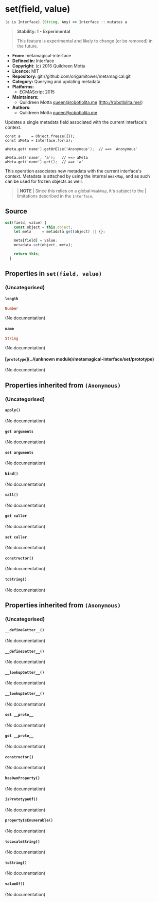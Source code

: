 

# set(field, value)


```javascript
(a is Interface).(String, Any) => Interface :: mutates a
```




> 
> **Stability: 1 - Experimental**
> 
> This feature is experimental and likely to change (or be removed) in the
> future.
> 


  - **From:**
    metamagical-interface
  - **Defined in:**
    Interface
  - **Copyright:**
    (c) 2016 Quildreen Motta
  - **Licence:**
    MIT
  - **Repository:**
    git://github.com/origamitower/metamagical.git
  - **Category:**
    Querying and updating metadata
  - **Platforms:**
      - ECMAScript 2015
  - **Maintainers:**
      - Quildreen Motta <queen@robotlolita.me> (http://robotlolita.me/)
  - **Authors:**
      - Quildreen Motta <queen@robotlolita.me>



Updates a single metadata field associated with the current interface's
context.


    const a     = Object.freeze({});
    const aMeta = Interface.for(a);

    aMeta.get('name').getOrElse('Anonymous');  // ==> 'Anonymous'

    aMeta.set('name', 'a');   // ==> aMeta
    aMeta.get('name').get();  // ==> 'a'

This operation associates new metadata with the current interface's context.
Metadata is attached by using the internal `WeakMap`, and as such can be
used for frozen objects as well.

> | **NOTE**
> | Since this relies on a global `WeakMap`, it's subject to the
> | limitations described in the `Interface`.



## Source


```javascript
set(field, value) {
    const object = this.object;
    let meta     = metadata.get(object) || {};

    meta[field] = value;
    metadata.set(object, meta);

    return this;
  }
```




## Properties in `set(field, value)`




### (Uncategorised)




#### `length`



```haskell
Number
```

(No documentation)



#### `name`



```haskell
String
```

(No documentation)



#### [`prototype`](../(unknown module)/metamagical-interface/set/prototype)



(No documentation)






## Properties inherited from `(Anonymous)`




### (Uncategorised)




#### `apply()`



(No documentation)



#### `get arguments`



(No documentation)



#### `set arguments`



(No documentation)



#### `bind()`



(No documentation)



#### `call()`



(No documentation)



#### `get caller`



(No documentation)



#### `set caller`



(No documentation)



#### `constructor()`



(No documentation)



#### `toString()`



(No documentation)






## Properties inherited from `(Anonymous)`




### (Uncategorised)




#### `__defineGetter__()`



(No documentation)



#### `__defineSetter__()`



(No documentation)



#### `__lookupGetter__()`



(No documentation)



#### `__lookupSetter__()`



(No documentation)



#### `set __proto__`



(No documentation)



#### `get __proto__`



(No documentation)



#### `constructor()`



(No documentation)



#### `hasOwnProperty()`



(No documentation)



#### `isPrototypeOf()`



(No documentation)



#### `propertyIsEnumerable()`



(No documentation)



#### `toLocaleString()`



(No documentation)



#### `toString()`



(No documentation)



#### `valueOf()`



(No documentation)








